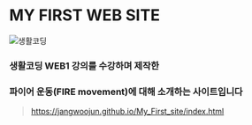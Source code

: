 # MY FIRST WEB SITE

![생활코딩](https://velog.velcdn.com/images/tjddus0302/post/ba41bbc7-8555-4018-a4cd-8f43cc16c8e0/%EC%83%9D%ED%99%9C%EC%BD%94%EB%94%A9.jpg)

### 생활코딩 WEB1 강의를 수강하며 제작한 
### 파이어 운동(FIRE movement)에 대해 소개하는 사이트입니다

>https://jangwoojun.github.io/My_First_site/index.html
